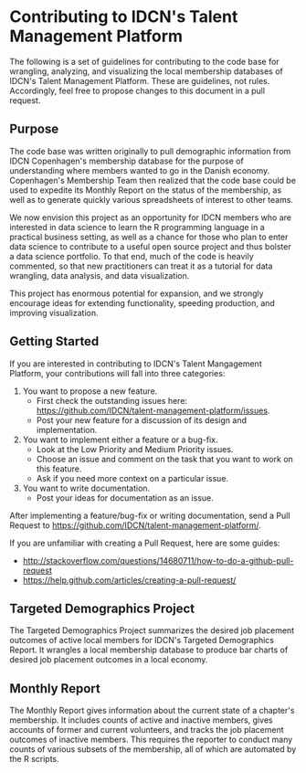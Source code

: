 <h1>Contributing to IDCN's Talent Management Platform</h1>

The following is a set of guidelines for contributing to the code base for wrangling, analyzing, and visualizing the local membership databases of IDCN's Talent Management Platform. These are guidelines, not rules. Accordingly, feel free to propose changes to this document in a pull request.

<h2>Purpose</h2>

The code base was written originally to pull demographic information from IDCN Copenhagen's membership database for the purpose of understanding where members wanted to go in the Danish economy. Copenhagen's Membership Team then realized that the code base could be used to expedite its Monthly Report on the status of the membership, as well as to generate quickly various spreadsheets of interest to other teams.

We now envision this project as an opportunity for IDCN members who are interested in data science to learn the R programming language in a practical business setting, as well as a chance for those who plan to enter data science to contribute to a useful open source project and thus bolster a data science portfolio. To that end, much of the code is heavily commented, so that new practitioners can treat it as a tutorial for data wrangling, data analysis, and data visualization.

This project has enormous potential for expansion, and we strongly encourage ideas for extending functionality, speeding production, and improving visualization.

<h2>Getting Started</h2>

If you are interested in contributing to IDCN's Talent Mangagement Platform, your contributions will fall into three categories:
1. You want to propose a new feature.
    - First check the outstanding issues here: https://github.com/IDCN/talent-management-platform/issues.
    - Post your new feature for a discussion of its design and implementation.
2. You want to implement either a feature or a bug-fix.
    - Look at the Low Priority and Medium Priority issues.
    - Choose an issue and comment on the task that you want to work on this feature.
    - Ask if you need more context on a particular issue.
3. You want to write documentation.
    - Post your ideas for documentation as an issue.

After implementing a feature/bug-fix or writing documentation, send a Pull Request to https://github.com/IDCN/talent-management-platform/.

If you are unfamiliar with creating a Pull Request, here are some guides:
- http://stackoverflow.com/questions/14680711/how-to-do-a-github-pull-request
- https://help.github.com/articles/creating-a-pull-request/

<h2>Targeted Demographics Project</h2>
The Targeted Demographics Project summarizes the desired job placement outcomes of active local members for IDCN's Targeted Demographics Report. It wrangles a local membership database to produce bar charts of desired job placement outcomes in a local economy.

<h2>Monthly Report</h2>
The Monthly Report gives information about the current state of a chapter's membership. It includes counts of active and inactive members, gives accounts of former and current volunteers, and tracks the job placement outcomes of inactive members. This requires the reporter to conduct many counts of various subsets of the membership, all of which are automated by the R scripts.
